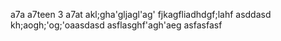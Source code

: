 a7a a7teen 3 a7at
akl;gha'gljagl'ag'
fjkagfliadhdgf;lahf
asddasd
kh;aogh;'og;'oaasdasd
asflasghf'agh'aeg
asfasfasf
